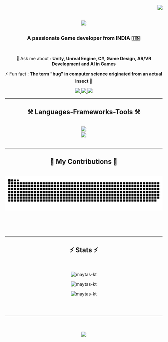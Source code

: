 <img align="right" src="https://visitor-badge.laobi.icu/badge?page_id=MAYTAS-KT.MAYTAS-KT" />

<h1 align="center">
    <img src="https://readme-typing-svg.herokuapp.com/?font=Righteous&size=35&center=true&vCenter=true&width=500&height=70&duration=3000&lines=Hi+There!+👋;+I'm+SATYAM+TAMBAKHE+!;" />
</h1>

<h3 align="center">A passionate Game developer from INDIA 🇮🇳</h3>

<br/>

<div align="center">
 
💬 Ask me about : **Unity, Unreal Engine, C#, Game Design, AR/VR Development and AI in Games**

⚡ Fun fact : **The term "bug" in computer science originated from an actual insect 🐞**

 </div>
 
<div align="center"> 
  <a href="mailto:satyam.tambakhe@gmail.com">
    <img src="https://img.shields.io/badge/Gmail-333333?style=for-the-badge&logo=gmail&logoColor=red" />
  </a>
  <a href="https://linkedin.com/in/satyam-tambakhe" target="_blank">
    <img src="https://img.shields.io/badge/LinkedIn-0077B5?style=for-the-badge&logo=linkedin&logoColor=white" target="_blank" />
  </a>
  <a href="">
     <img src="https://img.shields.io/badge/Portfolio-FF5722?style=for-the-badge&logo=todoist&logoColor=white" target="_blank" /> <!-- sqlite, safari, google-chrome are other good icon options -->
  </a>
</div>

 <hr/>
 
<h2 align="center">⚒️ Languages-Frameworks-Tools ⚒️</h2>
<br/>
<div align="center">
    <img src="https://skillicons.dev/icons?i=unity,unreal,cs,cpp,vscode,github,git" />
  <br>
    <img src="https://skillicons.dev/icons?i=photoshop,pycharm,python,visualstudio,c,java" /><br>
</div>

<br/>
<hr/>

<div align="center">
  <h2>🐍 My Contributions 🐍</h2>
  <br>
  <img alt="snake eating my contributions" src="https://raw.githubusercontent.com/MAYTAS-KT/MAYTAS-KT/output/github-contribution-grid-snake.svg" />
  
  <br/><br/><br/>
</div>

<hr/>

<h2 align="center">⚡ Stats ⚡</h2>
<br>

<p align="center">
  <img src="https://github-readme-stats.vercel.app/api?username=maytas-kt&show_icons=true&locale=en" alt="maytas-kt" />
</p>

<p align="center">
  <img src="https://github-readme-streak-stats.herokuapp.com/?user=maytas-kt" alt="maytas-kt" />
</p>

<p align="center">
  <img src="https://github-readme-stats.vercel.app/api/top-langs?username=maytas-kt&show_icons=true&locale=en&layout=compact" alt="maytas-kt" />
</p>
</div>

<br/><br/>

<hr/>
<h1 align="center">
    <img src="https://readme-typing-svg.herokuapp.com/?font=Righteous&size=35&center=true&vCenter=true&width=500&height=70&duration=5000&lines=Thanks+for+Stopping+by!+🙏;" />
</h1>

<br/>
